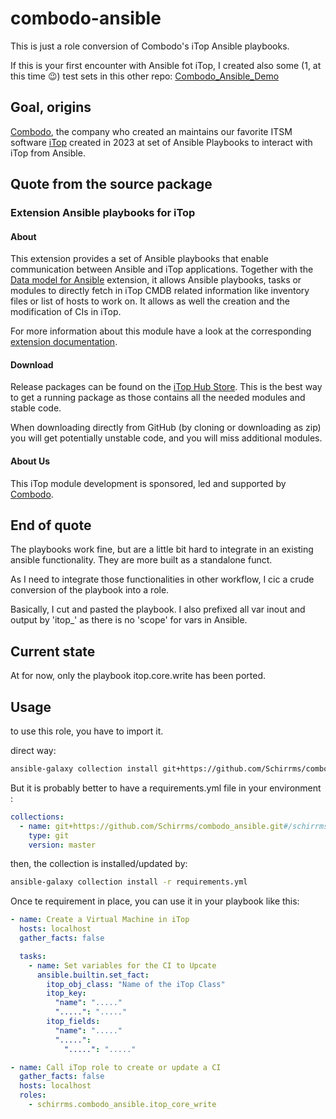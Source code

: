 # combodo-ansible

This is just a role conversion of Combodo's iTop Ansible playbooks.

If this is your first encounter with Ansible fot iTop, I created also some (1, at this time 😉) test sets in this other repo:
[Combodo_Ansible_Demo](https://github.com/Schirrms/Combodo_Ansible_Demo)

## Goal, origins

[Combodo](https://www.combodo.com/), the company who created an maintains our favorite ITSM software [iTop](https://www.combodo.com/itop) created in 2023 at set of Ansible Playbooks to interact with iTop from Ansible.

## Quote from the source package

### Extension Ansible playbooks for iTop

#### About

This extension provides a set of Ansible playbooks that enable communication between Ansible and iTop applications.
Together with the [Data model for Ansible](https://store.itophub.io/en_US/products/combodo-ansible-datamodel) extension,
it allows Ansible playbooks, tasks or modules to directly fetch in iTop CMDB related information like inventory files or
list of hosts to work on. It allows as well the creation and the modification of CIs in iTop.

For more information about this module have a look at the
corresponding [extension documentation](https://store.itophub.io/en_US/products/combodo-ansible-playbooks).

#### Download

Release packages can be found on the [iTop Hub Store](https://store.itophub.io/en_US/taxons/all-extensions). This is the best way to get a
running package as those contains all the needed modules and stable code.

When downloading directly from GitHub (by cloning or downloading as zip) you will get potentially unstable code, and you will miss
additional modules.

#### About Us

This iTop module development is sponsored, led and supported by [Combodo](https://www.combodo.com).

## End of quote

The playbooks work fine, but are a little bit hard to integrate in an existing ansible functionality. They are more built as a standalone funct.

As I need to integrate those functionalities in other workflow, I cic a crude conversion of the playbook into a role.

Basically, I cut and pasted the playbook. I also prefixed all var inout and output by 'itop_' as there is no 'scope' for vars in Ansible.

## Current state

At for now, only the playbook itop.core.write has been ported.

## Usage

to use this role, you have to import it.

direct way:

~~~bash
ansible-galaxy collection install git+https://github.com/Schirrms/combodo_ansible.git#/schirrms
~~~

But it is probably better to have a requirements.yml file in your environment :

~~~yaml
collections:
  - name: git+https://github.com/Schirrms/combodo_ansible.git#/schirrms
    type: git
    version: master
~~~

then, the collection is installed/updated by:

~~~bash
ansible-galaxy collection install -r requirements.yml
~~~

Once te requirement in place, you can  use it in your playbook like this:

~~~yaml
- name: Create a Virtual Machine in iTop
  hosts: localhost
  gather_facts: false

  tasks:
    - name: Set variables for the CI to Upcate
      ansible.builtin.set_fact:
        itop_obj_class: "Name of the iTop Class"
        itop_key:
          "name": "....."
          ".....": "....."
        itop_fields:
          "name": "....."
          ".....":
            ".....": "....."

- name: Call iTop role to create or update a CI
  gather_facts: false
  hosts: localhost
  roles:
    - schirrms.combodo_ansible.itop_core_write
~~~
